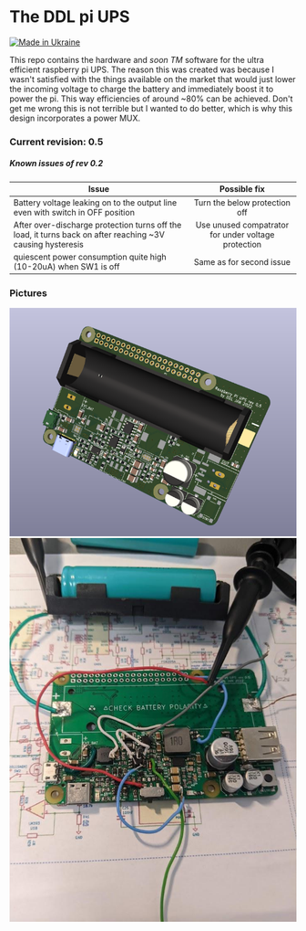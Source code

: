 # The DDL pi UPS
[![Made in Ukraine](https://img.shields.io/badge/made_in-ukraine-ffd700.svg?labelColor=0057b7)](https://vshymanskyy.github.io/StandWithUkraine)

This repo contains the hardware and *soon TM* software for the ultra efficient raspberry pi UPS.
The reason this was created was because I wasn't satisfied with the things available on the market
that would just lower the incoming voltage to charge the battery and immediately boost it to power the pi. This way efficiencies of around ~80% can be achieved. Don't get me wrong this is not terrible but I wanted to do better, which is why this design incorporates a power MUX.

### Current revision: 0.5

##### Known issues of rev 0.2

| Issue  | Possible fix |
| ------------- |:-------------:|
| Battery voltage leaking on to the output line even with switch in OFF position| Turn the below protection off |
| After over-discharge protection turns off the load, it turns back on after reaching ~3V causing hysteresis    | Use unused compatrator for under voltage protection  |
| quiescent power consumption quite high (10-20uA) when SW1 is off     | Same as for second issue     |

### Pictures
![3D render](https://github.com/diminDDL/PiUPS/blob/main/assets/3D.png)
![Photo in development](https://github.com/diminDDL/PiUPS/blob/main/assets/dev.jpg)
